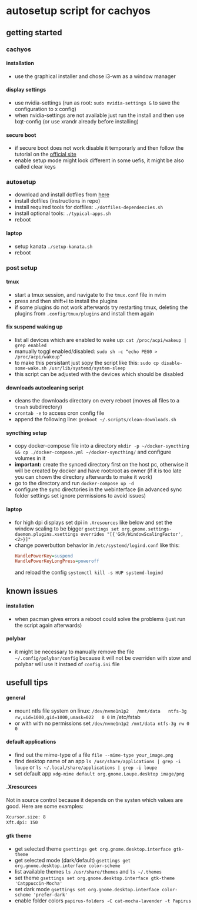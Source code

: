 # autosetup script for cachyos

## getting started

### cachyos
#### installation
- use the graphical installer and chose i3-wm as a window manager

#### display settings
- use nvidia-settings (run as root: `sudo nvidia-settings &` to save the configuration to x config)
- when nvidia-settings are not available just run the install and then use lxqt-config (or use xrandr already before installing)

#### secure boot
- if secure boot does not work disable it temporarly and then follow the tutorial on the [official site](https://wiki.cachyos.org/configuration/secure_boot_setup/)
- enable setup mode might look different in some uefis, it might be also called clear keys

### autosetup
- download and install dotfiles from [here](https://github.com/luis8h/dotfiles)
- install dotfiles (instructions in repo)
- install required tools for dotfiles: `./dotfiles-dependencies.sh`
- install optional tools: `./typical-apps.sh`
- reboot

#### laptop
- setup kanata `./setup-kanata.sh`
- reboot

### post setup
#### tmux
- start a tmux session, and navigate to the `tmux.conf` file in nvim
- press <tmux-prefix> and then shift+i to install the plugins
- if some plugins do not work afterwards try restarting tmux, deleting the plugins from `.config/tmux/plugins` and install them again

#### fix suspend waking up
- list all devices which are enabled to wake up: `cat /proc/acpi/wakeup | grep enabled`
- manually toggl enabled/disabled: `sudo sh -c “echo PEG0 > /proc/acpi/wakeup”`
- to make this persistant just sopy the script like this: `sudo cp disable-some-wake.sh /usr/lib/systemd/system-sleep`
- this script can be adjusted with the devices which should be disabled

#### downloads autocleaning script
- cleans the downloads directory on every reboot (moves all files to a `trash` subdirectory)
- `crontab -e` to access cron config file
- append the following line: `@reboot ~/.scripts/clean-downloads.sh`

#### syncthing setup
- copy docker-compose file into a directory `mkdir -p ~/docker-syncthing && cp ./docker-compose.yml ~/docker-syncthing/` and configure volumes in it
- **important:** create the synced directory first on the host pc, otherwise it will be created by docker and have root:root as owner (if it is too late you can chown the directory afterwards to make it work)
- go to the directory and run `docker-compose up -d`
- configure the sync directories in the webinterface (in advanced sync folder settings set ignore permissions to avoid issues)

#### laptop
- for high dpi displays set dpi in `.Xresources` like below and set the window scaling to be bigger `gsettings set org.gnome.settings-daemon.plugins.xsettings overrides "[{'Gdk/WindowScalingFactor', <2>}]"`
- change powerbutton behavior in `/etc/systemd/logind.conf` like this:
    ```ini
    HandlePowerKey=suspend
    HandlePowerKeyLongPress=poweroff
    ```
    and reload the config `systemctl kill -s HUP systemd-logind`

## known issues
#### installation
- when pacman gives errors a reboot could solve the problems (just run the script again afterwards)

#### polybar
- it might be necessary to manually remove the file `~/.config/polybar/config` because it will not be overriden with stow and polybar will use it instaed of `config.ini` file

## usefull tips

#### general
- mount ntfs file system on linux: `/dev/nvme1n1p2   /mnt/data   ntfs-3g   rw,uid=1000,gid=1000,umask=022   0 0` in /etc/fstab
- or with with no permissions set `/dev/nvme1n1p2 /mnt/data ntfs-3g rw 0 0`

#### default applications
- find out the mime-type of a file `file --mime-type your_image.png`
- find desktop name of an app `ls /usr/share/applications | grep -i loupe` or `ls ~/.local/share/applications | grep -i loupe`
- set default app `xdg-mime default org.gnome.Loupe.desktop image/png`

#### .Xresources
Not in source control because it depends on the systen which values are good. Here are some examples:
```bash
Xcursor.size: 8
Xft.dpi: 150
```

#### gtk theme
- get selected theme `gsettings get org.gnome.desktop.interface gtk-theme`
- get selected mode (dark/default) `gsettings get org.gnome.desktop.interface color-scheme`
- list available themes `ls /usr/share/themes` and `ls ~/.themes`
- set theme `gsettings set org.gnome.desktop.interface gtk-theme 'Catppuccin-Mocha'`
- set dark mode `gsettings set org.gnome.desktop.interface color-scheme 'prefer-dark'`
- enable folder colors `papirus-folders -C cat-mocha-lavender -t Papirus`

